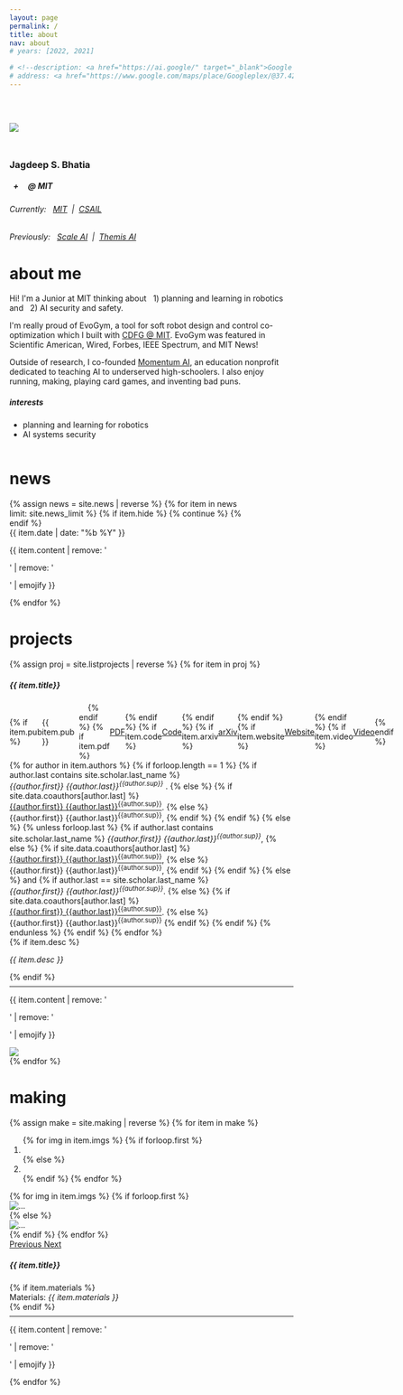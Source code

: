 ```yaml
---
layout: page
permalink: /
title: about
nav: about
# years: [2022, 2021]

# <!--description: <a href="https://ai.google/" target="_blank">Google AI</a> -->
# address: <a href="https://www.google.com/maps/place/Googleplex/@37.4220656,-122.0862837,17z/data=!3m1!4b1!4m5!3m4!1s0x808fba02425dad8f:0x6c296c66619367e0!8m2!3d37.4220656!4d-122.0840897" class="page-description" target="_blank">Googleplex, Mountain View, California, USA </a>
---
```


<!-- <div class="col p-0 pt-4 pb-4">
  <h1 class="pb-3 title text-left font-weight-bold" id="ABOUT">Jagdeep Singh Bhatia</h1>
  <h6 class="m-0 mb-2" style="font-size: 0.83em;">{{ page.description }}</h6>
  {% if page.address %}
      <h6 class="m-0 mb-2" style="font-size: 0.83em;">{{ page.address }}</h6>
  {% endif %}
</div> -->

<!-- Introduction -->

<div style="display: flex; flex-wrap: wrap; margin-top: 60px;">
  <div class='about-row'>
    <div class='about-column image-about-column'>
      <div style="width: 60%; padding-bottom: 25px">
        <div class="image-cropper">
          <img class="profile-img img-responsive" src="{{ 'me.jpg' | prepend: '/assets/img/' | prepend: site.baseurl | prepend: site.url }}">
        </div>
      </div>
      <h3 class="pb-1" id="ABOUT">Jagdeep S. Bhatia</h3>
      <h5 class="pb-3"><i class="fas fa-robot"  style="font-size: .77em;"></i> &nbsp; + &nbsp; <i class="fas fa-project-diagram" style="font-size: .67em;"></i>&nbsp; @  MIT</h5>
      <div style="">
        <h6 class="pb-1 text-left">Currently:&nbsp;&nbsp;
          <a href="https://www.mit.edu/" target="_blank">MIT</a>&nbsp;&nbsp;|&nbsp;
          <a href="https://www.csail.mit.edu/" target="_blank">CSAIL</a>
        </h6>
        <h6 class="pb-1 text-left">Previously:&nbsp;&nbsp;
          <a href="https://scale.com/" target="_blank">Scale AI</a>&nbsp;&nbsp;|&nbsp;
          <a href="https://themisai.io/" target="_blank">Themis AI</a>
        </h6>
      </div>
    </div>
    <div class='about-column summary-about-column'>
      <h1 class="title mb-4 p-0">about me</h1>
      <p>
        Hi! I'm a Junior at MIT thinking about &nbsp; 1) planning and learning in robotics and  &nbsp; 2) 
        <a data-href="#NEURALHASH">AI security and safety</a>.
      </p>
      <p>
        I'm really proud of 
        <a data-href="#EVOGYM">EvoGym</a>, 
        a tool for soft robot design and control co-optimization which I built with 
        <a href="https://cdfg.mit.edu/" target="_blank">CDFG @ MIT</a>.
        EvoGym was featured in Scientific American, Wired, Forbes, IEEE Spectrum, and MIT News!
      </p>
      <p>
        Outside of research, I co-founded 
        <a href="https://momentumai.org/" target="_blank">Momentum AI</a>, 
        an education nonprofit dedicated to teaching AI to underserved high-schoolers. I also enjoy running, 
        <a data-href="#MAKE">making</a>,
        playing card games, and inventing bad puns.
      </p>
      <h5 class="pt-1 font-weight-bold">interests</h5>
      <ul>
        <li>planning and learning for robotics</li>
        <li>AI systems security</li>
      </ul>
    </div>
  </div>
</div>

<!-- Introduction -->

<!-- <div style="display: flex; flex-wrap: wrap;">
    <div class="text-justify p-0">
        <div class="col-xs-12 col-sm-6 p-0 pt-2 pb-sm-2 pb-4 pl-sm-4 text-center" style="float: right;">
          <img class="profile-img img-responsive" style="width: 90%;" src="{{ 'me.jpg' | prepend: '/assets/img/' | prepend: site.baseurl | prepend: site.url }}">
        </div>

        <p>
            Hey there! I'm Jagdeep, a sophomore at MIT studying computer science. 
        </p>

        <p>
            I'm interested in thinking about some of the more nuanced problems in AI (interpretability, robustness, generalizability) and applying those ideas to designing intelligent embodied systems. I'm really proud of 
            <a href="https://evolutiongym.github.io/" target="_blank">EvoGym</a>,
            a benchmark for design and control co-optimization for voxel-based soft robots which I built with the 
            <a href="https://cdfg.mit.edu/" target="_blank">Computational Design and Fabrication Group</a>
            at MIT. I spent this winter designing debiasing algorithms at 
            <a href="https://themisai.io/" target="_blank">Themis AI</a>,
            and this summer, I'll be working on similar challenges at 
            <a href="https://scale.com/" target="_blank">Scale</a>. My work has been featured in Scientific American, Wired, Forbes, IEEE Spectrum, and MIT News. 
        </p>
    </div>
</div>

<div class="col text-justify p-0">
    <p>
        In my free time I love running, playing card games, and making bad puns.
    </p>
</div> -->

<!-- News -->

<div class="news mt-3 p-0" style="width: 85%" id="NEWS">
  <h1 class="title mb-4 p-0">news</h1>
  {% assign news = site.news | reverse %}
  {% for item in news limit: site.news_limit %}
  {% if item.hide %}
    {% continue %}
  {% endif %}
    <div class="row p-0">
      <div class="col-sm-2 p-0">
        <!-- <span class="badge light-green darken-1 font-weight-bold text-uppercase align-middle date ml-3">
          {{ item.date | date: "%b %-d, %Y" }}
        </span> -->
        <span class="badge burgundy font-weight-bold text-uppercase align-middle date ml-3">
          {{ item.date | date: "%b %Y" }}
        </span>
      </div>
      <div class="col-sm-10 mt-2 mt-sm-0 ml-3 ml-md-0 p-0 font-weight-normal text">
        <p>{{ item.content | remove: '<p>' | remove: '</p>' | emojify }}</p>
      </div>
    </div>
  {% endfor %}
</div>

<!-- Projects -->

<div class="news mt-3 p-0" id="PROJ">
  <h1 class="title mt-5 mb-5 p-0">projects</h1>
  <div class="pl-3 pr-3">
    {% assign proj = site.listprojects | reverse %}
    {% for item in proj %}
      <div class="row mt-2 mb-4" id="{{item.ref}}">
        <!-- First column -->
        <div class="col-sm-8 mt-2 mt-sm-0 ml-3 ml-md-0 pl-1 pr-1 font-weight-light text">
          <h5 class="pt-1 font-weight-bold">{{ item.title}}</h5>
          <!-- Badges -->
          <div class="mb-2" style="display: flex; align-items: center;">
            {% if item.pub %}
            <span class="badge burgundy font-weight-bold proj-list-badge mr-1">{{ item.pub }}</span>
            <!-- <a class="badge burgundy font-weight-bold proj-list-badge mr-1" href="{{site.data.venues[entry.pub].url}}" target="_blank">{{ item.pub }}</a> -->
            &nbsp;&nbsp;
            <div class="vl"></div>
            &nbsp;&nbsp;&nbsp;
            {% endif %}
            {% if item.pdf %}
              <a class="badge grey font-weight-bold mr-2 proj-list-badge" href="{{ item.pdf | prepend: '/assets/pdf/' | prepend: site.baseurl | prepend: site.url }}" target="_blank">PDF</a>
            {% endif %}
            {% if item.code %}
              <a class="badge grey font-weight-bold mr-2 proj-list-badge" href="{{ item.code }}" target="_blank">Code</a>
            {% endif %}
            {% if item.arxiv %}
              <a class="badge grey font-weight-bold mr-2 proj-list-badge" href="http://arxiv.org/abs/{{ item.arxiv }}" target="_blank">arXiv</a>
            {% endif %}
            {% if item.website %}
              <a class="badge grey font-weight-bold mr-2 proj-list-badge" href="{{ item.website }}" target="_blank">Website</a>
            {% endif %}
            {% if item.video %}
              <a class="badge grey font-weight-bold mr-2 proj-list-badge" href="{{ item.video }}" target="_blank">Video</a>
            {% endif %}
          </div>
          <!-- Authors -->
          <div class="author">
            {% for author in item.authors %}
              {% if forloop.length == 1 %}
                {% if author.last contains site.scholar.last_name %}
                  <nobr><em>{{author.first}} {{author.last}}<sup>{{author.sup}}</sup> </em>.</nobr>
                {% else %}
                  {% if site.data.coauthors[author.last] %}
                    <nobr><a class="proj-list-author-a" href="{{site.data.coauthors[author.last].url}}" target="_blank">{{author.first}} {{author.last}}<sup>{{author.sup}}</sup></a>.</nobr>
                  {% else %}
                    <nobr>{{author.first}} {{author.last}}<sup>{{author.sup}}</sup>,</nobr>
                  {% endif %}
                {% endif %}
              {% else %}
                {% unless forloop.last %}
                  {% if author.last contains site.scholar.last_name %}
                    <nobr><em>{{author.first}} {{author.last}}<sup>{{author.sup}}</sup></em>,</nobr>
                  {% else %}
                    {% if site.data.coauthors[author.last] %}
                      <nobr><a class="proj-list-author-a" href="{{site.data.coauthors[author.last].url}}" target="_blank">{{author.first}} {{author.last}}<sup>{{author.sup}}</sup></a>,</nobr>
                    {% else %}
                      <nobr>{{author.first}} {{author.last}}<sup>{{author.sup}}</sup>,</nobr>
                    {% endif %}
                  {% endif %}
                {% else %}
                  and
                  {% if author.last == site.scholar.last_name %}
                    <nobr><em>{{author.first}} {{author.last}}<sup>{{author.sup}}</sup></em>.</nobr>
                  {% else %}
                    {% if site.data.coauthors[author.last] %}
                      <nobr><a class="proj-list-author-a" href="{{site.data.coauthors[author.last].url}}" target="_blank">{{author.first}} {{author.last}}<sup>{{author.sup}}</sup></a>.</nobr>
                    {% else %}
                      <nobr>{{author.first}} {{author.last}}<sup>{{author.sup}}</sup></nobr>
                    {% endif %}
                  {% endif %}
                {% endunless %}
              {% endif %}
            {% endfor %}
          </div>
          <!-- Extra description -->
          {% if item.desc %}
            <div class="font-weight-normal mt-1">
              <i><p class="m-0">{{ item.desc }}</p></i>
            </div>
          {% endif %}
          <!-- Content -->
          <hr style="margin-top: 8px; margin-bottom: 8px;"> 
          <div class="font-weight-normal">
            <p>{{ item.content | remove: '<p>' | remove: '</p>' | emojify }}</p>
          </div>
        </div>
        <!-- Second Column -->
        <div class="col-sm-4 pl-4"> 
          <!-- <span class="badge burgundy font-weight-bold text-uppercase align-middle date ml-3">
            {{ item.date | date: "%b %Y" }}
          </span> -->
          <div class="image-project-holder">
            <img class="profile-img img-responsive project-list-img" src="{{ item.img | prepend: '/assets/img/' | prepend: site.baseurl | prepend: site.url }}">
          </div>
        </div>
      </div>
    {% endfor %}
  </div>
</div>

<!-- publications -->

<!-- <br/>
<div class="news mt-3 p-0" id="PUB">
  <h1 class="title mb-4 p-0">publications</h1>
  {% for y in page.years %}
    <div class="row m-0 p-0" style="border-top: 1px solid #ddd; flex-direction: row-reverse;">
      <div class="col-sm-1 mt-2 p-0 pr-1">
        <h3 class="bibliography-year">{{y}}</h3>
      </div>
      <div class="col-sm-11 p-0">
        {% bibliography -f papers -q @*[year={{y}}]* %}
      </div>
    </div>
  {% endfor %}
</div> -->


<!-- Making -->

<div class="news mt-3 p-0" id="MAKE">
  <h1 class="title mt-5 mb-5 p-0">making</h1>
  <div class="pl-3 pr-3 mt-3">
    {% assign make = site.making | reverse %}
    {% for item in make %}
      <div class="row mt-2 mb-5">
        <!-- First column -->
        <div class="col-sm-6 pl-4 pr-5"> 
          <!-- Carousel -->
          <div id="carousel{{item.idd}}" class="carousel slide" data-ride="carousel">
            <ol class="carousel-indicators">
              {% for img in item.imgs %}
                {% if forloop.first %}
                  <li data-target="#carousel{{item.idd}}" data-slide-to="{{forloop.index0}}" class="active"></li>
                {% else %}
                  <li data-target="#carousel{{item.idd}}" data-slide-to="{{forloop.index0}}"></li>
                {% endif %}
              {% endfor %}
            </ol>
            <div class="carousel-inner">
              {% for img in item.imgs %}
                {% if forloop.first %}
                <div class="carousel-item active carousel-div">
                  <img src="{{ img | prepend: '/assets/img/' | prepend: site.baseurl | prepend: site.url }}" class="d-block w-100 carousel-img" alt="...">
                </div>
                {% else %}
                  <div class="carousel-item carousel-div">
                    <img src="{{ img | prepend: '/assets/img/' | prepend: site.baseurl | prepend: site.url }}" class="d-block w-100 carousel-img" alt="...">
                  </div>
                {% endif %}
              {% endfor %}
            </div>
            <a class="carousel-control-prev" href="#carousel{{item.idd}}" role="button" data-slide="prev">
              <span class="carousel-control-prev-icon" aria-hidden="true"></span>
              <span class="sr-only">Previous</span>
            </a>
            <a class="carousel-control-next" href="#carousel{{item.idd}}" role="button" data-slide="next">
              <span class="carousel-control-next-icon" aria-hidden="true"></span>
              <span class="sr-only">Next</span>
            </a>
          </div>
        </div>
        <!-- Second Column -->
        <div class="col-sm-6 mt-2 mt-sm-0 ml-3 ml-md-0 pl-1 pr-1 font-weight-light text">
          <h5 class="pt-1 font-weight-bold">{{ item.title}}</h5>
          <!-- Materials -->
          {% if item.materials %}
            <div>
              <span class="bold-theme">Materials: </span>
              <span class="font-weight-normal" >
                <i>{{ item.materials }}</i>
              </span>
            </div>
          {% endif %}
          <!-- Content -->
          <hr style="margin-top: 8px; margin-bottom: 8px;"> 
          <div class="font-weight-normal">
            <p>{{ item.content | remove: '<p>' | remove: '</p>' | emojify }}</p>
          </div>
        </div>
      </div>
    {% endfor %}
  </div>
</div>
